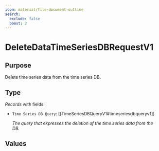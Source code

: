 ```yaml
---
icon: material/file-document-outline
search:
  exclude: false
  boost: 2
---
```


# DeleteDataTimeSeriesDBRequestV1

## Purpose

<!-- --8<-- [start:purpose] -->
Delete time series data from the time series DB.
<!-- --8<-- [end:purpose] -->

## Type

<!-- --8<-- [start:type] -->
<div class="type" markdown>

*Records* with fields:
- `Time Series DB Query`: [[TimeSeriesDBQueryV1#timeseriesdbqueryv1]]

  *The query that expresses the deletion of the time series data from the DB.*

</div>
<!-- --8<-- [end:type] -->

## Values

